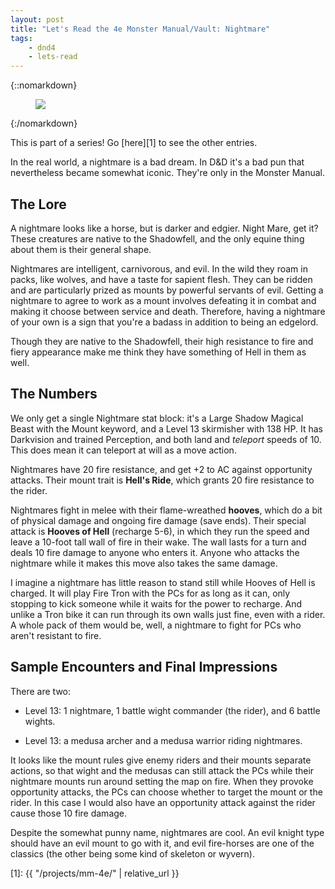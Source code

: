 ```yaml
---
layout: post
title: "Let's Read the 4e Monster Manual/Vault: Nightmare"
tags:
    - dnd4
    - lets-read
---
```


{::nomarkdown}
<figure class="left">
  <img src="{{ "/assets/wir-mm-4e-nightmare.png" | absolute_url }}"/>
</figure>
{:/nomarkdown}

This is part of a series! Go [here][1] to see the other entries.

In the real world, a nightmare is a bad dream. In D&D it's a bad pun that
nevertheless became somewhat iconic. They're only in the Monster Manual.

## The Lore

A nightmare looks like a horse, but is darker and edgier. Night Mare, get it?
These creatures are native to the Shadowfell, and the only equine thing about
them is their general shape.

Nightmares are intelligent, carnivorous, and evil. In the wild they roam in
packs, like wolves, and have a taste for sapient flesh. They can be ridden and
are particularly prized as mounts by powerful servants of evil. Getting a
nightmare to agree to work as a mount involves defeating it in combat and making
it choose between service and death. Therefore, having a nightmare of your own
is a sign that you're a badass in addition to being an edgelord.

Though they are native to the Shadowfell, their high resistance to fire and
fiery appearance make me think they have something of Hell in them as
well.

## The Numbers

We only get a single Nightmare stat block: it's a Large Shadow Magical Beast
with the Mount keyword, and a Level 13 skirmisher with 138 HP. It has Darkvision
and trained Perception, and both land and _teleport_ speeds of 10. This does
mean it can teleport at will as a move action.

Nightmares have 20 fire resistance, and get +2 to AC against opportunity
attacks. Their mount trait is **Hell's Ride**, which grants 20 fire resistance
to the rider.

Nightmares fight in melee with their flame-wreathed **hooves**, which do a bit
of physical damage and ongoing fire damage (save ends). Their special attack is
**Hooves of Hell** (recharge 5-6), in which they run the speed and leave a
10-foot tall wall of fire in their wake. The wall lasts for a turn and deals 10
fire damage to anyone who enters it. Anyone who attacks the nightmare while it
makes this move also takes the same damage.

I imagine a nightmare has little reason to stand still while Hooves of Hell is
charged. It will play Fire Tron with the PCs for as long as it can, only
stopping to kick someone while it waits for the power to recharge. And unlike a
Tron bike it can run through its own walls just fine, even with a rider. A whole
pack of them would be, well, a nightmare to fight for PCs who aren't resistant
to fire.

## Sample Encounters and Final Impressions

There are two:

- Level 13: 1 nightmare, 1 battle wight commander (the rider), and 6 battle
  wights.

- Level 13: a medusa archer and a medusa warrior riding nightmares.

It looks like the mount rules give enemy riders and their mounts separate
actions, so that wight and the medusas can still attack the PCs while their
nightmare mounts run around setting the map on fire. When they provoke
opportunity attacks, the PCs can choose whether to target the mount or the
rider. In this case I would also have an opportunity attack against the rider
cause those 10 fire damage.

Despite the somewhat punny name, nightmares are cool. An evil knight type should
have an evil mount to go with it, and evil fire-horses are one of the classics
(the other being some kind of skeleton or wyvern).

[1]: {{ "/projects/mm-4e/" | relative_url }}
